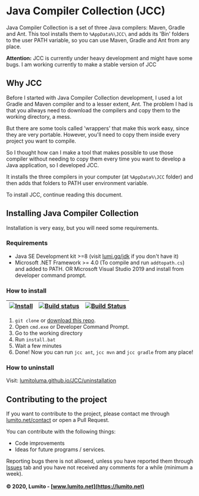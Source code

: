 # Java Compiler Collection (JCC)
Java Compiler Collection is a set of three Java compilers: Maven, Gradle and Ant. This tool installs them to `%AppData%\JCC\` and adds its 'Bin' folders to the user PATH variable, so you can use Maven, Gradle and Ant from any place.

**Attention:** JCC is currently under heavy development and might have some bugs. I am working currently to make a stable version of JCC

## Why JCC
Before I started with Java Compiler Collection development, I used a lot Gradle and Maven compiler and to a lesser extent, Ant.
The problem I had is that you allways need to download the compilers and copy them to the working directory, a mess.

But there are some tools called 'wrappers' that make this work easy, since they are very portable. However, you'll need to copy them inside every project you want to compile.

So I thought how can I make a tool that makes possible to use those compiler without needing to copy them every time you want to develop a Java application, so I developed JCC.

It installs the three compilers in your computer (at `%AppData%\JCC` folder) and then adds that folders to PATH user environment variable.

To install JCC, continue reading this document.

## Installing Java Compiler Collection
Installation is very easy, but you will need some requirements.

### Requirements
-   Java SE Development kit >=8 (visit [lumi.gq/jdk](https://lumi.gq/jdk) if you don't have it)
-   Microsoft .NET Framework >= 4.0 (To compile and run `addtopath.cs`) and added to PATH. OR Microsoft Visual Studio 2019 and install from developer command prompt.

### How to install
| [![Install](https://github.com/LumitoLuma/JCC/workflows/Install/badge.svg)](https://github.com/LumitoLuma/JCC/actions?query=workflow%3AInstall) | [![Build status](https://ci.appveyor.com/api/projects/status/k2iwyam4nmkoqj82?svg=true)](https://ci.appveyor.com/project/LumitoLuma/JCC) | [![Build Status](https://lumito.visualstudio.com/GitHub/_apis/build/status/LumitoLuma.JCC?branchName=master)](https://lumito.visualstudio.com/GitHub/_build/latest?definitionId=8&branchName=master) |
|:-:|:-:|:-:|

1.  `git clone` or [download this repo](https://codeload.github.com/LumitoLuma/JCC/zip/master).
2.  Open `cmd.exe` or Developer Command Prompt.
3.  Go to the working directory
4.  Run `install.bat`
5.  Wait a few minutes
6.  Done! Now you can run `jcc ant`, `jcc mvn` and `jcc gradle` from any place!

### How to uninstall
Visit: [lumitoluma.github.io/JCC/uninstallation](https://lumitoluma.github.io/JCC/uninstallation)

## Contributing to the project
If you want to contribute to the project, please contact me through [lumito.net/contact](https://lumito.net/contact) or open a Pull Request.

You can contribute with the following things:

-   Code improvements
-   Ideas for future programs / services.

Reporting bugs there is not allowed, unless you have reported them through [Issues](https://github.com/LumitoLuma/JCC/issues) tab and you have not received any comments for a while (minimum a week).
<br><br>
**© 2020, Lumito - [www.lumito.net](https://lumito.net)**
